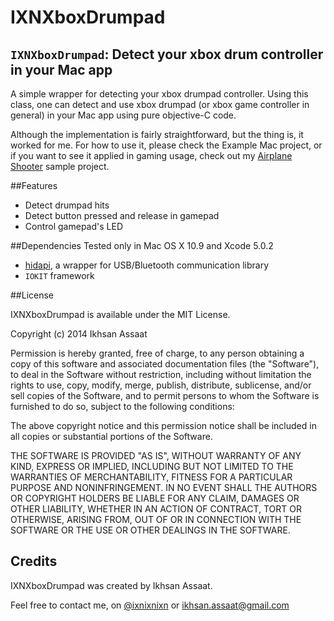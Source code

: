 IXNXboxDrumpad
====================

## `IXNXboxDrumpad`: Detect your xbox drum controller in your Mac app
A simple wrapper for detecting your xbox drumpad controller. Using this class, one can detect and use xbox drumpad (or xbox game controller in general) in your Mac app using pure objective-C code.

Although the implementation is fairly straightforward, but the thing is, it worked for me. For how to use it, please check the Example Mac project, or if you want to see it applied in gaming usage, check out my [Airplane Shooter](https://github.com/ixnixnixn/AirplaneShooter) sample project.

##Features
* Detect drumpad hits
* Detect button pressed and release in gamepad
* Control gamepad's LED

##Dependencies
Tested only in Mac OS X 10.9 and Xcode 5.0.2

* [hidapi](https://github.com/signal11/hidapi), a wrapper for USB/Bluetooth communication library
* `IOKIT` framework

##License

IXNXboxDrumpad is available under the MIT License.

Copyright (c) 2014 Ikhsan Assaat

Permission is hereby granted, free of charge, to any person obtaining a copy
of this software and associated documentation files (the "Software"), to deal
in the Software without restriction, including without limitation the rights
to use, copy, modify, merge, publish, distribute, sublicense, and/or sell
copies of the Software, and to permit persons to whom the Software is
furnished to do so, subject to the following conditions:

The above copyright notice and this permission notice shall be included in
all copies or substantial portions of the Software.

THE SOFTWARE IS PROVIDED "AS IS", WITHOUT WARRANTY OF ANY KIND, EXPRESS OR
IMPLIED, INCLUDING BUT NOT LIMITED TO THE WARRANTIES OF MERCHANTABILITY,
FITNESS FOR A PARTICULAR PURPOSE AND NONINFRINGEMENT. IN NO EVENT SHALL THE
AUTHORS OR COPYRIGHT HOLDERS BE LIABLE FOR ANY CLAIM, DAMAGES OR OTHER
LIABILITY, WHETHER IN AN ACTION OF CONTRACT, TORT OR OTHERWISE, ARISING FROM,
OUT OF OR IN CONNECTION WITH THE SOFTWARE OR THE USE OR OTHER DEALINGS IN
THE SOFTWARE.

## Credits

IXNXboxDrumpad was created by Ikhsan Assaat. 

Feel free to contact me, on [@ixnixnixn](http://twitter.com/ixnixnixn) or [ikhsan.assaat@gmail.com](mailto:ikhsan.assaat@gmail.com)